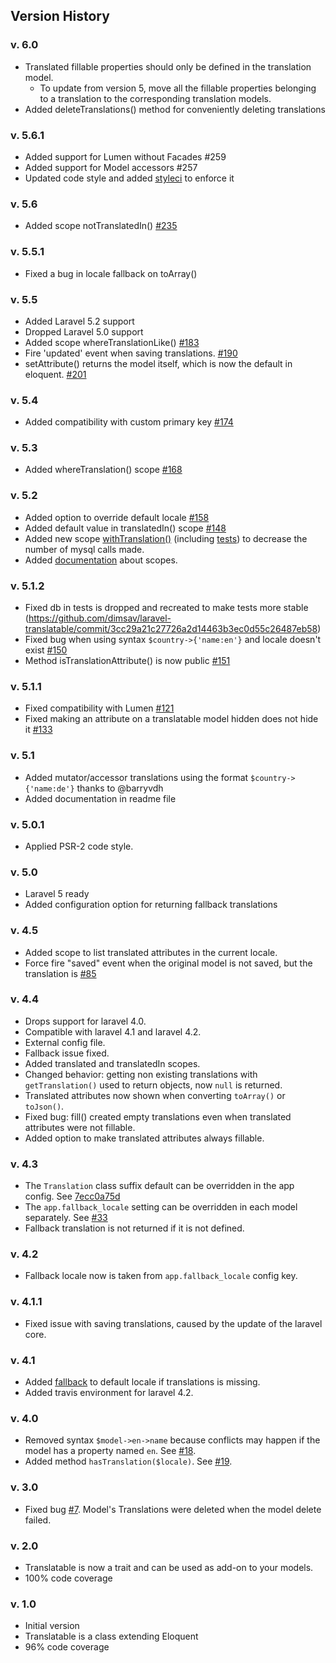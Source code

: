 ## Version History

### v. 6.0

- Translated fillable properties should only be defined in the translation model.
  - To update from version 5, move all the fillable properties belonging to a translation to the corresponding translation models. 
- Added deleteTranslations() method for conveniently deleting translations

### v. 5.6.1

- Added support for Lumen without Facades #259 
- Added support for Model accessors #257 
- Updated code style and added [styleci](https://styleci.io/) to enforce it

### v. 5.6

- Added scope notTranslatedIn() [#235](https://github.com/dimsav/laravel-translatable/pull/235)

### v. 5.5.1

- Fixed a bug in locale fallback on toArray()

### v. 5.5

- Added Laravel 5.2 support
- Dropped Laravel 5.0 support
- Added scope whereTranslationLike() [#183](https://github.com/dimsav/laravel-translatable/pull/183)
- Fire 'updated' event when saving translations. [#190](https://github.com/dimsav/laravel-translatable/pull/190)
- setAttribute() returns the model itself, which is now the default in eloquent. [#201](https://github.com/dimsav/laravel-translatable/issues/201)

### v. 5.4

- Added compatibility with custom primary key [#174](https://github.com/dimsav/laravel-translatable/issues/174)

### v. 5.3

- Added whereTranslation() scope [#168](https://github.com/dimsav/laravel-translatable/issues/168)

### v. 5.2

- Added option to override default locale [#158](https://github.com/dimsav/laravel-translatable/issues/158) 
- Added default value in translatedIn() scope [#148](https://github.com/dimsav/laravel-translatable/issues/148)
- Added new scope [withTranslation()](https://github.com/dimsav/laravel-translatable/blob/384844af32928e41a09451aded8d5aa490d3c99f/src/Translatable/Translatable.php#L449-L458) (including [tests](https://github.com/dimsav/laravel-translatable/blob/c6c57e5d265a3b3ba2a882f073900fd8300ae5c6/tests/ScopesTest.php#L56-L74)) to decrease the number of mysql calls made.
- Added [documentation](https://github.com/dimsav/laravel-translatable/blob/0715f46613769570b65b97ac9ffec10f9bf06d8d/readme.md#available-scopes) about scopes.

### v. 5.1.2

- Fixed db in tests is dropped and recreated to make tests more stable (https://github.com/dimsav/laravel-translatable/commit/3cc29a21c27726a2d14463b3ec0d55c26487eb58)
- Fixed bug when using syntax `$country->{'name:en'}` and locale doesn't exist [#150](https://github.com/dimsav/laravel-translatable/issues/150)
- Method isTranslationAttribute() is now public [#151](https://github.com/dimsav/laravel-translatable/issues/151)

### v. 5.1.1

- Fixed compatibility with Lumen [#121](https://github.com/dimsav/laravel-translatable/issues/121)
- Fixed making an attribute on a translatable model hidden does not hide it [#133](https://github.com/dimsav/laravel-translatable/issues/133)

### v. 5.1

- Added mutator/accessor translations using the format `$country->{'name:de'}` thanks to @barryvdh 
- Added documentation in readme file

### v. 5.0.1

- Applied PSR-2 code style.

### v. 5.0

- Laravel 5 ready
- Added configuration option for returning fallback translations

### v. 4.5

- Added scope to list translated attributes in the current locale.
- Force fire "saved" event when the original model is not saved, but the translation is [#85](https://github.com/dimsav/laravel-translatable/issues/85)

### v. 4.4

- Drops support for laravel 4.0.
- Compatible with laravel 4.1 and laravel 4.2.
- External config file.
- Fallback issue fixed.
- Added translated and translatedIn scopes.
- Changed behavior: getting non existing translations with `getTranslation()` used to return objects, now `null` is returned.
- Translated attributes now shown when converting `toArray()` or `toJson()`.
- Fixed bug: fill() created empty translations even when translated attributes were not fillable.
- Added option to make translated attributes always fillable.

### v. 4.3

- The `Translation` class suffix default can be overridden in the app config. See [7ecc0a75d](https://github.com/dimsav/laravel-translatable/commit/7ecc0a75dfcec58ebf694e0a7feb686294b49847)
- The `app.fallback_locale` setting can be overridden in each model separately. See [#33](https://github.com/dimsav/laravel-translatable/pull/33)
- Fallback translation is not returned if it is not defined.

### v. 4.2

- Fallback locale now is taken from `app.fallback_locale` config key.

### v. 4.1.1

- Fixed issue with saving translations, caused by the update of the laravel core.

### v. 4.1
- Added [fallback](https://github.com/dimsav/laravel-translatable/issues/23) to default locale if translations is missing.
- Added travis environment for laravel 4.2.

### v. 4.0
- Removed syntax `$model->en->name` because conflicts may happen if the model has a property named `en`. See [#18](https://github.com/dimsav/laravel-translatable/issues/18).
- Added method `hasTranslation($locale)`. See [#19](https://github.com/dimsav/laravel-translatable/issues/19).

### v. 3.0
- Fixed bug [#7](https://github.com/dimsav/laravel-translatable/issues/7). Model's Translations were deleted when the model delete failed.

### v. 2.0
- Translatable is now a trait and can be used as add-on to your models.
- 100% code coverage

### v. 1.0
- Initial version
- Translatable is a class extending Eloquent
- 96% code coverage
